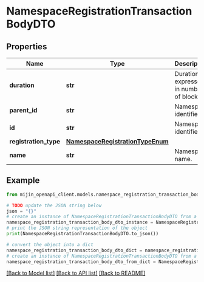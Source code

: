 # NamespaceRegistrationTransactionBodyDTO


## Properties

Name | Type | Description | Notes
------------ | ------------- | ------------- | -------------
**duration** | **str** | Duration expressed in number of blocks. | [optional] 
**parent_id** | **str** | Namespace identifier. | [optional] 
**id** | **str** | Namespace identifier. | 
**registration_type** | [**NamespaceRegistrationTypeEnum**](NamespaceRegistrationTypeEnum.md) |  | 
**name** | **str** | Namespace name. | 

## Example

```python
from mijin_openapi_client.models.namespace_registration_transaction_body_dto import NamespaceRegistrationTransactionBodyDTO

# TODO update the JSON string below
json = "{}"
# create an instance of NamespaceRegistrationTransactionBodyDTO from a JSON string
namespace_registration_transaction_body_dto_instance = NamespaceRegistrationTransactionBodyDTO.from_json(json)
# print the JSON string representation of the object
print(NamespaceRegistrationTransactionBodyDTO.to_json())

# convert the object into a dict
namespace_registration_transaction_body_dto_dict = namespace_registration_transaction_body_dto_instance.to_dict()
# create an instance of NamespaceRegistrationTransactionBodyDTO from a dict
namespace_registration_transaction_body_dto_from_dict = NamespaceRegistrationTransactionBodyDTO.from_dict(namespace_registration_transaction_body_dto_dict)
```
[[Back to Model list]](../README.md#documentation-for-models) [[Back to API list]](../README.md#documentation-for-api-endpoints) [[Back to README]](../README.md)


